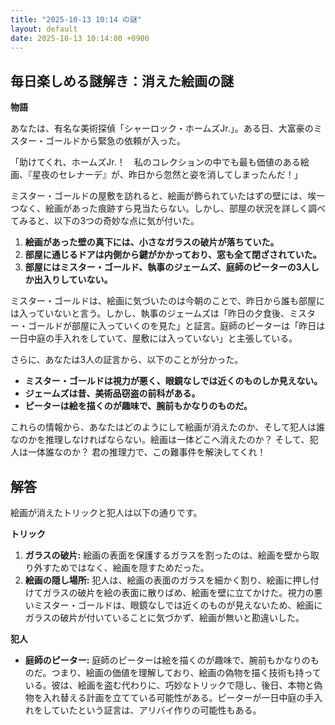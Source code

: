 ```yaml
---
title: "2025-10-13 10:14 の謎"
layout: default
date: 2025-10-13 10:14:00 +0900
---
```

## 毎日楽しめる謎解き：消えた絵画の謎

**物語**

あなたは、有名な美術探偵「シャーロック・ホームズJr.」。ある日、大富豪のミスター・ゴールドから緊急の依頼が入った。

「助けてくれ、ホームズJr.！　私のコレクションの中でも最も価値のある絵画、『星夜のセレナーデ』が、昨日から忽然と姿を消してしまったんだ！」

ミスター・ゴールドの屋敷を訪れると、絵画が飾られていたはずの壁には、埃一つなく、絵画があった痕跡すら見当たらない。しかし、部屋の状況を詳しく調べてみると、以下の3つの奇妙な点に気が付いた。

1.  **絵画があった壁の真下には、小さなガラスの破片が落ちていた。**
2.  **部屋に通じるドアは内側から鍵がかかっており、窓も全て閉ざされていた。**
3.  **部屋にはミスター・ゴールド、執事のジェームズ、庭師のピーターの3人しか出入りしていない。**

ミスター・ゴールドは、絵画に気づいたのは今朝のことで、昨日から誰も部屋には入っていないと言う。しかし、執事のジェームズは「昨日の夕食後、ミスター・ゴールドが部屋に入っていくのを見た」と証言。庭師のピーターは「昨日は一日中庭の手入れをしていて、屋敷には入っていない」と主張している。

さらに、あなたは3人の証言から、以下のことが分かった。

*   **ミスター・ゴールドは視力が悪く、眼鏡なしでは近くのものしか見えない。**
*   **ジェームズは昔、美術品窃盗の前科がある。**
*   **ピーターは絵を描くのが趣味で、腕前もかなりのものだ。**

これらの情報から、あなたはどのようにして絵画が消えたのか、そして犯人は誰なのかを推理しなければならない。絵画は一体どこへ消えたのか？ そして、犯人は一体誰なのか？ 君の推理力で、この難事件を解決してくれ！

## 解答

絵画が消えたトリックと犯人は以下の通りです。

**トリック**

1.  **ガラスの破片:** 絵画の表面を保護するガラスを割ったのは、絵画を壁から取り外すためではなく、絵画を隠すためだった。
2.  **絵画の隠し場所:** 犯人は、絵画の表面のガラスを細かく割り、絵画に押し付けてガラスの破片を絵の表面に散りばめ、絵画を壁に立てかけた。視力の悪いミスター・ゴールドは、眼鏡なしでは近くのものが見えないため、絵画にガラスの破片が付いていることに気づかず、絵画が無いと勘違いした。

**犯人**

*   **庭師のピーター:** 庭師のピーターは絵を描くのが趣味で、腕前もかなりのものだ。つまり、絵画の価値を理解しており、絵画の偽物を描く技術も持っている。彼は、絵画を盗む代わりに、巧妙なトリックで隠し、後日、本物と偽物を入れ替える計画を立てている可能性がある。ピーターが一日中庭の手入れをしていたという証言は、アリバイ作りの可能性もある。
